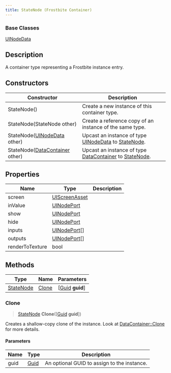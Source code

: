 ```yaml
---
title: StateNode (Frostbite Container)
---
```

### Base Classes

[UINodeData](UINodeData)

## Description

A container type representing a Frostbite instance entry.

## Constructors

| Constructor                                                          | Description                                                                                               |
| -------------------------------------------------------------------- | --------------------------------------------------------------------------------------------------------- |
| StateNode()                                                          | Create a new instance of this container type.                                                             |
| StateNode(StateNode other)                                           | Create a reference copy of an instance of the same type.                                                  |
| StateNode([UINodeData](UINodeData) other)                            | Upcast an instance of type [UINodeData](UINodeData) to [StateNode](StateNode).                            |
| StateNode([DataContainer](/vext/ref/cls/shr/datacontainer) other) | Upcast an instance of type [DataContainer](/vext/ref/cls/shr/datacontainer) to [StateNode](StateNode). |

## Properties

| Name            | Type                           | Description |
| --------------- | ------------------------------ | ----------- |
| screen          | [UIScreenAsset](UIScreenAsset) |             |
| inValue         | [UINodePort](UINodePort)       |             |
| show            | [UINodePort](UINodePort)       |             |
| hide            | [UINodePort](UINodePort)       |             |
| inputs          | [UINodePort](UINodePort)\[\]   |             |
| outputs         | [UINodePort](UINodePort)\[\]   |             |
| renderToTexture | bool                           |             |

## Methods

| Type                   | Name            | Parameters                                     |
| ---------------------- | --------------- | ---------------------------------------------- |
| [StateNode](StateNode) | [Clone](#clone) | \[[Guid](/vext/ref/cls/shr/guid) **guid**\] |

### Clone

> [StateNode](StateNode) **Clone**(\[[Guid](/vext/ref/cls/shr/guid) **guid**\])

Creates a shallow-copy clone of the instance. Look at [DataContainer::Clone](/vext/ref/cls/shr/datacontainer#clone) for more details.

#### Parameters

| Name | Type         | Description                                 |
| ---- | ------------ | ------------------------------------------- |
| guid | [Guid](Guid) | An optional GUID to assign to the instance. |

